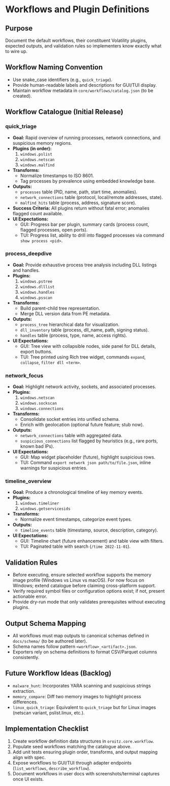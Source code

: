 # Workflows and Plugin Definitions

## Purpose

Document the default workflows, their constituent Volatility plugins, expected outputs, and validation rules so implementers know exactly what to wire up.

## Workflow Naming Convention

- Use snake_case identifiers (e.g., `quick_triage`).
- Provide human-readable labels and descriptions for GUI/TUI display.
- Maintain workflow metadata in `core/workflows/catalog.json` (to be created).

## Workflow Catalogue (Initial Release)

### quick_triage

- **Goal:** Rapid overview of running processes, network connections, and suspicious memory regions.
- **Plugins (in order):**
  1. `windows.pslist`
  2. `windows.netscan`
  3. `windows.malfind`
- **Transforms:**
  - Normalize timestamps to ISO 8601.
  - Tag processes by prevalence using embedded knowledge base.
- **Outputs:**
  - `processes` table (PID, name, path, start time, anomalies).
  - `network_connections` table (protocol, local/remote addresses, state).
  - `malfind_hits` table (process, address, signature score).
- **Success Criteria:** All plugins return without fatal error; anomalies flagged count available.
- **UI Expectations:**
  - GUI: Progress bar per plugin, summary cards (process count, flagged processes, open ports).
  - TUI: Progress list, ability to drill into flagged processes via command `show process <pid>`.

### process_deepdive

- **Goal:** Provide exhaustive process tree analysis including DLL listings and handles.
- **Plugins:**
  1. `windows.pstree`
  2. `windows.dlllist`
  3. `windows.handles`
  4. `windows.psscan`
- **Transforms:**
  - Build parent-child tree representation.
  - Merge DLL version data from PE metadata.
- **Outputs:**
  - `process_tree` hierarchical data for visualization.
  - `dll_inventory` table (process, dll_name, path, signing status).
  - `handles` table (process, type, name, access rights).
- **UI Expectations:**
  - GUI: Tree view with collapsible nodes, side panel for DLL details, export buttons.
  - TUI: Tree printed using Rich tree widget, commands `expand`, `collapse`, `filter dll <term>`.

### network_focus

- **Goal:** Highlight network activity, sockets, and associated processes.
- **Plugins:**
  1. `windows.netscan`
  2. `windows.sockscan`
  3. `windows.connections`
- **Transforms:**
  - Consolidate socket entries into unified schema.
  - Enrich with geolocation (optional future feature; stub now).
- **Outputs:**
  - `network_connections` table with aggregated data.
  - `suspicious_connections` list flagged by heuristics (e.g., rare ports, known bad IPs).
- **UI Expectations:**
  - GUI: Map widget placeholder (future), highlight suspicious rows.
  - TUI: Command `export network json path/to/file.json`, inline warnings for suspicious entries.

### timeline_overview

- **Goal:** Produce a chronological timeline of key memory events.
- **Plugins:**
  1. `windows.timeliner`
  2. `windows.getservicesids`
- **Transforms:**
  - Normalize event timestamps, categorize event types.
- **Outputs:**
  - `timeline_events` table (timestamp, source, description, category).
- **UI Expectations:**
  - GUI: Timeline chart (future enhancement) and table view with filters.
  - TUI: Paginated table with search (`/time 2022-11-01`).

## Validation Rules

- Before executing, ensure selected workflow supports the memory image profile (Windows vs Linux vs macOS). For now focus on Windows; extend catalogue before claiming cross-platform support.
- Verify required symbol files or configuration options exist; if not, present actionable error.
- Provide dry-run mode that only validates prerequisites without executing plugins.

## Output Schema Mapping

- All workflows must map outputs to canonical schemas defined in `docs/schema/` (to be authored later).
- Schema names follow pattern `<workflow>_<artifact>.json`.
- Exporters rely on schema definitions to format CSV/Parquet columns consistently.

## Future Workflow Ideas (Backlog)

- `malware_hunt`: Incorporates YARA scanning and suspicious strings extraction.
- `memory_compare`: Diff two memory images to highlight process differences.
- `linux_quick_triage`: Equivalent to `quick_triage` but for Linux images (netscan variant, pslist.linux, etc.).

## Implementation Checklist

1. Create workflow definition data structures in `oroitz.core.workflow`.
2. Populate seed workflows matching the catalogue above.
3. Add unit tests ensuring plugin order, transforms, and output mapping align with spec.
4. Expose workflows to GUI/TUI through adapter endpoints (`list_workflows`, `describe_workflow`).
5. Document workflows in user docs with screenshots/terminal captures once UI exists.
